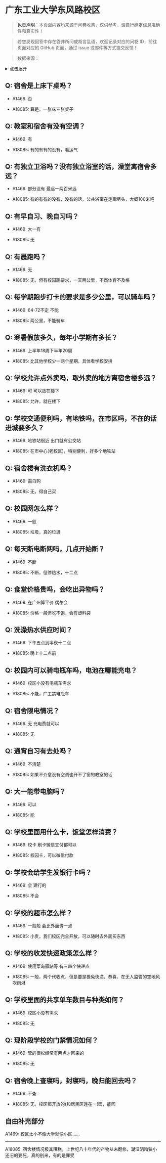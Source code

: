 # 广东工业大学东风路校区

> [免责声明](https://colleges.chat/#_3)：本页面内容均来源于问卷收集，仅供参考，请自行确定信息准确性和真实性！

> 若您发现回答中存在答非所问或胡言乱语，欢迎记录对应的问卷 ID，前往页面对应的 GitHub 页面，通过 issue 或邮件等方式提交反馈！

> 数据来源：

<details><summary>点击展开</summary>
<ul>
<li>A1469: 匿名 (2021 年 06 月)</li>
<li>A18085: 匿名 (2023 年 06 月)</li>
</ul>
</details>

## Q: 宿舍是上床下桌吗？

- A1469: 否

- A18085: 算是，一张床三张桌子

## Q: 教室和宿舍有没有空调？

- A1469: 有

- A18085: 有的有有的没有，看运气

## Q: 有独立卫浴吗？没有独立浴室的话，澡堂离宿舍多远？

- A1469: 部分没有 最远一两百米远

- A18085: 有的有有的没有，没有的话，公共浴室在走廊尽头，大概100米吧

## Q: 有早自习、晚自习吗？

- A1469: 大一有

- A18085: 无

## Q: 有晨跑吗？

- A1469: 无

- A18085: 无，但有校园跑要求，一天两公里，不然体育不及格

## Q: 每学期跑步打卡的要求是多少公里，可以骑车吗？

- A1469: 64-72不定 不能

- A18085: 两公里，不能骑车

## Q: 寒暑假放多久，每年小学期有多长？

- A1469: 上半年18周下半年20周

- A18085: 比其他学校少一两个星期，具体看学校安排

## Q: 学校允许点外卖吗，取外卖的地方离宿舍楼多远？

- A1469: 可 可以放在楼下

- A18085: 允许，就在楼下

## Q: 学校交通便利吗，有地铁吗，在市区吗，不在的话进城要多久？

- A1469: 地铁站很近 出门就有公交站

- A18085: 在市中心(老校区)，特别便利，好多个地铁站

## Q: 宿舍楼有洗衣机吗？

- A1469: 需自购

- A18085: 无，得自己买

## Q: 校园网怎么样？

- A1469: 一般

- A18085: 垃圾，真的垃圾

## Q: 每天断电断网吗，几点开始断？

- A1469: 不断

- A18085: 不断，但停热水，十二点

## Q: 食堂价格贵吗，会吃出异物吗？

- A1469: 在广州算平价 偶尔会

- A18085: 价格一般但吃不饱，会有塑料袋

## Q: 洗澡热水供应时间？

- A1469: 下午五点到半夜十二点

- A18085: 晚上十二点前

## Q: 校园内可以骑电瓶车吗，电池在哪能充电？

- A1469: 校区小没有电瓶车需求

- A18085: 不能，广工禁电瓶车

## Q: 宿舍限电情况？

- A1469: 无 充电费就可以

- A18085: 无

## Q: 通宵自习有去处吗？

- A1469: 不清楚

- A18085: 如果不介意没有空调也开不了窗的教室的话

## Q: 大一能带电脑吗？

- A1469: 可以

- A18085: 能

## Q: 学校里面用什么卡，饭堂怎样消费？

- A1469: 校卡  刷卡微信支付都可以

- A18085: 校园卡，可以微信付款

## Q: 学校会给学生发银行卡吗？

- A1469: 会 建行的

- A18085: 不会

## Q: 学校的超市怎么样？

- A1469: 一般般 会比外面贵一点

- A18085: 小贵，我们校区完全开放，可以随时去外面买东西

## Q: 学校的收发快递政策怎么样？

- A1469: 使用菜鸟驿站等 有三四个快递点

- A18085: 一般，两个代收点，但是要是极兔快递，恭喜，在无人监管的空地风吹雨淋

## Q: 学校里面的共享单车数目与种类如何？

- A1469: 校区小没有需求

- A18085: 无

## Q: 现阶段学校的门禁情况如何？

- A1469: 管的很松经常有两点才回来的

- A18085: 无

## Q: 宿舍晚上查寝吗，封寝吗，晚归能回去吗？

- A1469: 不查

- A18085: 无，校区都开放的(和居民区连在一起)，能回

## 自由补充部分

A1469: 校区太小不像大学就像小区……

***

A18085: 宿舍楼情况极其糟糕，上世纪八十年代的产物从未翻修，潮湿阴暗狭小还旧的要死，真的别来，有的是罪受